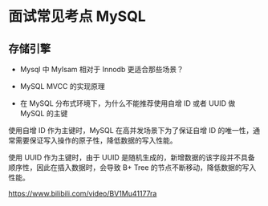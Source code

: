 # 面试常见考点 MySQL



## 存储引擎


- Mysql 中 MyIsam 相对于 Innodb 更适合那些场景？

- MySQL MVCC 的实现原理

- 在 MySQL 分布式环境下，为什么不能推荐使用自增 ID 或者 UUID 做 MySQL 的主键

使用自增 ID 作为主键时，MySQL 在高并发场景下为了保证自增 ID 的唯一性，通常需要保证写入操作的原子性，降低数据的写入性能。

使用 UUID 作为主键时，由于 UUID 是随机生成的，新增数据的该字段并不具备顺序性，因此在插入数据时，会导致 B+ Tree 的节点不断移动，降低数据的写入性能。

https://www.bilibili.com/video/BV1Mu41177ra